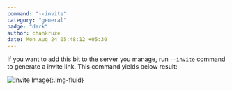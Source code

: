 ```yaml
---
command: "--invite"
category: "general"
badge: "dark"
author: chankruze
date: Mon Aug 24 05:48:12 +05:30
---
```


If you want to add this bit to the server you manage, run `--invite` command to generate a invite link. This command yields below result:

![Invite Image](https://res.cloudinary.com/chankruze/image/upload/v1599252255/TinyURLWebsite/Screenshot_150.png){:.img-fluid}
